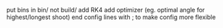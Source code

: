 put bins in bin/ not build/
add RK4
add optimizer (eg. optimal angle for highest/longest shoot)
end config lines with ; to make config more flexible

